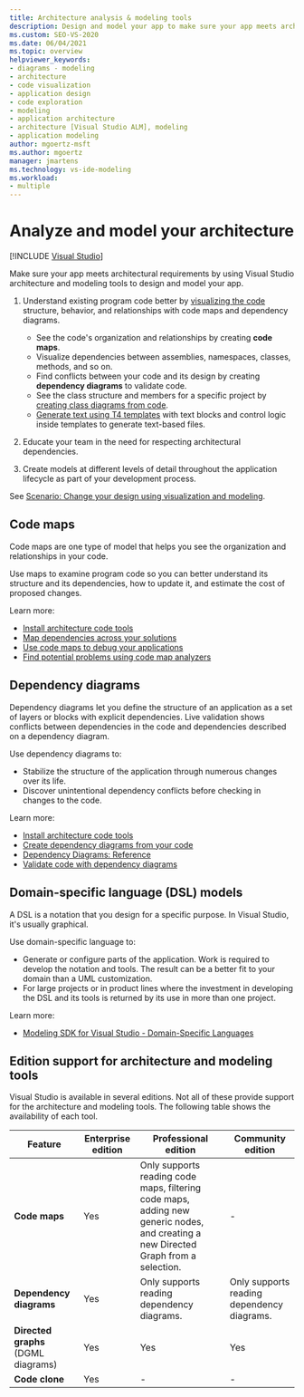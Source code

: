 ```yaml
---
title: Architecture analysis & modeling tools
description: Design and model your app to make sure your app meets architectural requirements.
ms.custom: SEO-VS-2020
ms.date: 06/04/2021
ms.topic: overview
helpviewer_keywords:
- diagrams - modeling
- architecture
- code visualization
- application design
- code exploration
- modeling
- application architecture
- architecture [Visual Studio ALM], modeling
- application modeling
author: mgoertz-msft
ms.author: mgoertz
manager: jmartens
ms.technology: vs-ide-modeling
ms.workload:
- multiple
---
```

# Analyze and model your architecture

 [!INCLUDE [Visual Studio](~/includes/applies-to-version/vs-windows-only.md)]

Make sure your app meets architectural requirements by using Visual Studio architecture and modeling tools to design and model your app.

1. Understand existing program code better by [visualizing the code](visualize-code.md) structure, behavior, and relationships with code maps and dependency diagrams.
    - See the code's organization and relationships by creating **code maps**. 
    - Visualize dependencies between assemblies, namespaces, classes, methods, and so on.
    - Find conflicts between your code and its design by creating **dependency diagrams** to validate code.
    - See the class structure and members for a specific project by [creating class diagrams from code](../ide/class-designer/designing-and-viewing-classes-and-types.md).
    - [Generate text using T4 templates](../modeling/code-generation-and-t4-text-templates.md) with text blocks and control logic inside templates to generate text-based files. 
    
1. Educate your team in the need for respecting architectural dependencies.

1. Create models at different levels of detail throughout the application lifecycle as part of your development process.

See [Scenario: Change your design using visualization and modeling](../modeling/scenario-change-your-design-using-visualization-and-modeling.md).

## Code maps

Code maps are one type of model that helps you see the organization and relationships in your code.

Use maps to examine program code so you can better understand its structure and its dependencies, how to update it, and estimate the cost of proposed changes.

Learn more:
- [Install architecture code tools](install-architecture-tools.md)
- [Map dependencies across your solutions](../modeling/map-dependencies-across-your-solutions.md)
- [Use code maps to debug your applications](../modeling/use-code-maps-to-debug-your-applications.md)
- [Find potential problems using code map analyzers](../modeling/find-potential-problems-using-code-map-analyzers.md)

## Dependency diagrams

Dependency diagrams let you define the structure of an application as a set of layers or blocks with explicit dependencies. Live validation shows conflicts between dependencies in the code and dependencies described on a dependency diagram.

Use dependency diagrams to: 
- Stabilize the structure of the application through numerous changes over its life.
- Discover unintentional dependency conflicts before checking in changes to the code.

Learn more:
- [Install architecture code tools](install-architecture-tools.md)
- [Create dependency diagrams from your code](../modeling/create-layer-diagrams-from-your-code.md)
- [Dependency Diagrams: Reference](../modeling/layer-diagrams-reference.md)
- [Validate code with dependency diagrams](../modeling/validate-code-with-layer-diagrams.md)

## Domain-specific language (DSL) models

A DSL is a notation that you design for a specific purpose. In Visual Studio, it's usually graphical.

Use domain-specific language to: 
- Generate or configure parts of the application. Work is required to develop the notation and tools. The result can be a better fit to your domain than a UML customization.
- For large projects or in product lines where the investment in developing the DSL and its tools is returned by its use in more than one project.

Learn more:
- [Modeling SDK for Visual Studio - Domain-Specific Languages](../modeling/modeling-sdk-for-visual-studio-domain-specific-languages.md)

## <a name="VersionSupport" />Edition support for architecture and modeling tools

Visual Studio is available in several editions. Not all of these provide support for the architecture and modeling tools. The following table shows the availability of each tool.

|**Feature**|**Enterprise edition**|**Professional edition**|**Community edition**|
|-|-|-|-|
|**Code maps**|Yes|Only supports reading code maps, filtering code maps, adding new generic nodes, and creating a new Directed Graph from a selection.|-|
|**Dependency diagrams**|Yes|Only supports reading dependency diagrams.|Only supports reading dependency diagrams.|
|**Directed graphs** (DGML diagrams)|Yes|Yes|Yes|
|**Code clone**|Yes|-|-|
